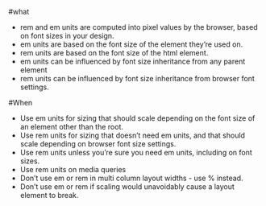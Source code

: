 #what
- rem and em units are computed into pixel values by the browser, based on font sizes in your design.
- em units are based on the font size of the element they’re used on.
- rem units are based on the font size of the html element.
- em units can be influenced by font size inheritance from any parent element
- rem units can be influenced by font size inheritance from browser font settings.

#When
- Use em units for sizing that should scale depending on the font size of an element other than the root.
- Use rem units for sizing that doesn’t need em units, and that should scale depending on browser font size settings.
- Use rem units unless you’re sure you need em units, including on font sizes.
- Use rem units on media queries
- Don’t use em or rem in multi column layout widths - use % instead.
- Don’t use em or rem if scaling would unavoidably cause a layout element to break.
